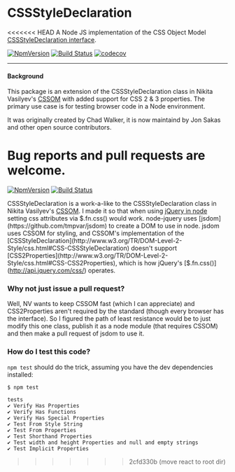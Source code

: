 # CSSStyleDeclaration

<<<<<<< HEAD
A Node JS implementation of the CSS Object Model [CSSStyleDeclaration interface](https://www.w3.org/TR/cssom-1/#the-cssstyledeclaration-interface).

[![NpmVersion](https://img.shields.io/npm/v/cssstyle.svg)](https://www.npmjs.com/package/cssstyle) [![Build Status](https://travis-ci.org/jsdom/cssstyle.svg?branch=master)](https://travis-ci.org/jsdom/cssstyle) [![codecov](https://codecov.io/gh/jsdom/cssstyle/branch/master/graph/badge.svg)](https://codecov.io/gh/jsdom/cssstyle)

---

#### Background

This package is an extension of the CSSStyleDeclaration class in Nikita Vasilyev's [CSSOM](https://github.com/NV/CSSOM) with added support for CSS 2 & 3 properties. The primary use case is for testing browser code in a Node environment. 

It was originally created by Chad Walker, it is now maintaind by Jon Sakas and other open source contributors.

Bug reports and pull requests are welcome.
=======
[![NpmVersion](https://img.shields.io/npm/v/cssstyle.svg)](https://www.npmjs.com/package/cssstyle) [![Build Status](https://travis-ci.org/jsakas/CSSStyleDeclaration.svg?branch=master)](https://travis-ci.org/jsakas/CSSStyleDeclaration)

CSSStyleDeclaration is a work-a-like to the CSSStyleDeclaration class in Nikita Vasilyev's [CSSOM](https://github.com/NV/CSSOM). I made it so that when using [jQuery in node](https://github.com/tmtk75/node-jquery) setting css attributes via $.fn.css() would work. node-jquery uses [jsdom](https://github.com/tmpvar/jsdom) to create a DOM to use in node. jsdom uses CSSOM for styling, and CSSOM's implementation of the [CSSStyleDeclaration](http://www.w3.org/TR/DOM-Level-2-Style/css.html#CSS-CSSStyleDeclaration) doesn't support [CSS2Properties](http://www.w3.org/TR/DOM-Level-2-Style/css.html#CSS-CSS2Properties), which is how jQuery's [$.fn.css()](http://api.jquery.com/css/) operates.

### Why not just issue a pull request?

Well, NV wants to keep CSSOM fast (which I can appreciate) and CSS2Properties aren't required by the standard (though every browser has the interface). So I figured the path of least resistance would be to just modify this one class, publish it as a node module (that requires CSSOM) and then make a pull request of jsdom to use it.

### How do I test this code?

`npm test` should do the trick, assuming you have the dev dependencies installed:

```
$ npm test

tests
✔ Verify Has Properties
✔ Verify Has Functions
✔ Verify Has Special Properties
✔ Test From Style String
✔ Test From Properties
✔ Test Shorthand Properties
✔ Test width and height Properties and null and empty strings
✔ Test Implicit Properties
```
>>>>>>> 2cfd330b (move react to root dir)
